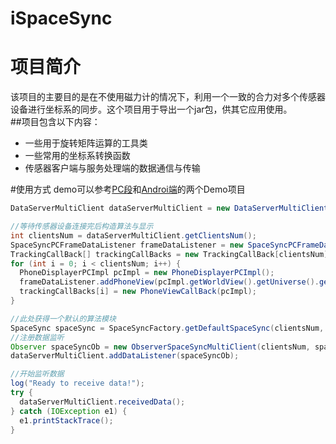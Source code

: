 iSpaceSync
===
# 项目简介
该项目的主要目的是在不使用磁力计的情况下，利用一个一致的合力对多个传感器设备进行坐标系的同步。这个项目用于导出一个jar包，供其它应用使用。<br>
##项目包含以下内容：
* 一些用于旋转矩阵运算的工具类
* 一些常用的坐标系转换函数
* 传感器客户端与服务处理端的数据通信与传输

#使用方式
demo可以参考[PC段](https://github.com/LeoCai/SpaceSync-PC-Demo)和[Androi端](https://github.com/LeoCai/SpaceSync-Android-Demo)的两个Demo项目
```java
DataServerMultiClient dataServerMultiClient = new DataServerMultiClient();//构造服务端实例

//等待传感器设备连接完后构造算法与显示
int clientsNum = dataServerMultiClient.getClientsNum();
SpaceSyncPCFrameDataListener frameDataListener = new SpaceSyncPCFrameDataListener("SPACE SYNC PLOT",　clientsNum);
TrackingCallBack[] trackingCallBacks = new TrackingCallBack[clientsNum];
for (int i = 0; i < clientsNum; i++) {
  PhoneDisplayerPCImpl pcImpl = new PhoneDisplayerPCImpl();
  frameDataListener.addPhoneView(pcImpl.getWorldView().getUniverse().getCanvas());
  trackingCallBacks[i] = new PhoneViewCallBack(pcImpl);
}

//此处获得一个默认的算法模块
SpaceSync spaceSync = SpaceSyncFactory.getDefaultSpaceSync(clientsNum, trackingCallBacks, frameDataListener, frameDataListener);
//注册数据监听
Observer spaceSyncOb = new ObserverSpaceSyncMultiClient(clientsNum, spaceSync);
dataServerMultiClient.addDataListener(spaceSyncOb);

//开始监听数据
log("Ready to receive data!");
try {
  dataServerMultiClient.receivedData();
} catch (IOException e1) {
  e1.printStackTrace();
}
```
